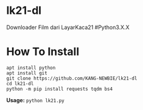 # lk21-dl
Downloader Film dari LayarKaca21 #Python3.X.X

# How To Install
```
apt install python
apt install git
git clone https://github.com/KANG-NEWBIE/lk21-dl
cd lk21-dl
python -m pip install requests tqdm bs4
```
<b>Usage:</b> ```python lk21.py```
